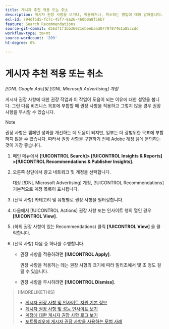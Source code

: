 ```yaml
---
title: 게시자 추천 적용 또는 취소
description: 게시자 권장 사항을 보거나, 적용하거나, 취소하는 방법에 대해 알아봅니다.
exl-id: 794df5d5-fc7c-45f7-8a26-460b0a8f56b7
feature: Search Recommendations
source-git-commit: d56df1f1bb36021ebeebaad0779f07461a85ccdd
workflow-type: tm+mt
source-wordcount: '209'
ht-degree: 0%

---
```


# 게시자 추천 적용 또는 취소

*[!DNL Google Ads]및 [!DNL Microsoft Advertising] 계정*

게시자 권장 사항에 대한 권장 작업과 이 작업이 도움이 되는 이유에 대한 설명을 봅니다. 그런 다음 비즈니스 목표에 부합할 때 권장 사항을 적용하고 그렇지 않을 경우 권장 사항을 무시할 수 있습니다.

>[!NOTE]
>
>권장 사항은 캠페인 성과를 개선하는 데 도움이 되지만, 일부는 더 광범위한 목표에 부합하지 않을 수 있습니다. 따라서 권장 사항을 구현하기 전에 Adobe 계정 팀에 문의하는 것이 가장 좋습니다.

1. 메인 메뉴에서 **[!UICONTROL Search]> [!UICONTROL Insights & Reports] >[!UICONTROL Recommendations & Publisher Insights]**.

1. 오른쪽 상단에서 광고 네트워크 및 계정을 선택합니다.

   대상 [!DNL Microsoft Advertising] 계정, [!UICONTROL Recommendations] 기본적으로 계정 목록이 표시됩니다.

1. (선택 사항) 카테고리 및 유형별로 권장 사항을 필터링합니다.

1. 다음에서 [!UICONTROL Actions] 권장 사항 또는 인사이트 행의 열인 경우 **[!UICONTROL View]**.

1. (하위 권장 사항이 있는 Recommendations) 클릭 **[!UICONTROL View]** 을 클릭합니다.

1. (선택 사항) 다음 중 하나를 수행합니다.

   * 권장 사항을 적용하려면 **[!UICONTROL Apply]**.

     권장 사항을 적용하는 데는 권장 사항의 크기에 따라 밀리초에서 몇 초 정도 걸릴 수 있습니다.

   * 권장 사항을 무시하려면 **[!UICONTROL Dismiss]**.

>[!MORELIKETHIS]
>
>* [게시자 권장 사항 및 인사이트 지원 기본 정보](recommendation-support.md)
>* [게시자 권장 사항 및 성능 인사이트 보기](recommendation-view.md)
>* [계정에 대한 게시자 권장 사항 로그 보기](recommendation-view-log.md)
>* [포트폴리오에 게시자 권장 사항을 사용하는 모범 사례](recommendation-best-practices.md)

